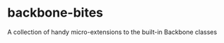 backbone-bites
==============

A collection of handy micro-extensions to the built-in Backbone classes

